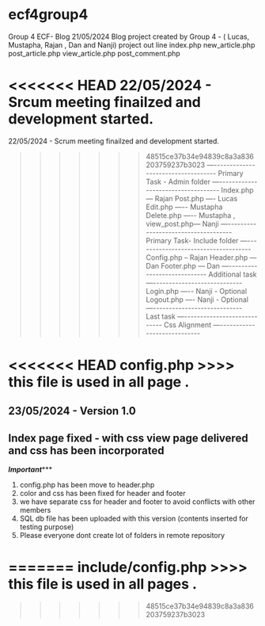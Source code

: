 # ecf4group4
Group 4 ECF- Blog 
21/05/2024 Blog project created by Group 4 - ( Lucas, Mustapha, Rajan , Dan and Nanji)
project out line 
index.php
new_article.php
post_article.php
view_article.php
post_comment.php

<<<<<<< HEAD
22/05/2024 - Srcum meeting finailzed and development started.
=======
22/05/2024 - Scrum meeting finailzed and development started.
>>>>>>> 48515ce37b34e94839c8a3a836203759237b3023
—-----------------------------------
Primary Task - Admin folder
—-----------------------------------
Index.php — Rajan
Post.php —-  Lucas
Edit.php  —-- Mustapha
Delete.php —-- Mustapha ,
view_post.php—  Nanji 
—------------------------------------
Primary Task- Include folder
—------------------------------------
Config.php – Rajan
Header.php — Dan 
Footer.php  —  Dan
—----------------------------
Additional task 
—----------------------------
Login.php —--  Nanji - Optional 
Logout.php —- Nanji - Optional 
—----------------------------
Last task 
—----------------------------
Css
Alignment 
—----------------------------

<<<<<<< HEAD
config.php >>>> this file is used in all page .
=======

23/05/2024 - Version 1.0
------------------------------------------------
Index page fixed - with css
view page delivered and css has been incorporated
--------------------------------------------------
*****Important********
1) config.php has been move to header.php
2) color and css has been fixed for header and footer 
3) we have separate css for header and footer to avoid conflicts with other members
4) SQL db file has been uploaded with this version (contents inserted for testing purpose)
5) Please everyone dont create lot of folders in remote repository 



=======
include/config.php >>>> this file is used in all pages .
=======

>>>>>>> 48515ce37b34e94839c8a3a836203759237b3023
